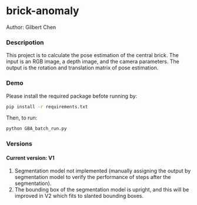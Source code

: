 # brick-anomaly

Author: Gilbert Chen

### Descripotion
This project is to calculate the pose estimation of the central brick. The input is an RGB image, a depth image, and the camera parameters. The output is the rotation and translation matrix of pose estimation.

### Demo
Please install the required package befote running by:
```bash
pip install -r requirements.txt
```
Then, to run:
```bash
python GBA_batch_run.py
```
### Versions
#### Current version: V1

1) Segmentation model not implemented (manually assigning the output by segmentation model to verify the performance of steps after the segmentation).
2) The bounding box of the segmentation model is upright, and this will be improved in V2 which fits to slanted bounding boxes.
